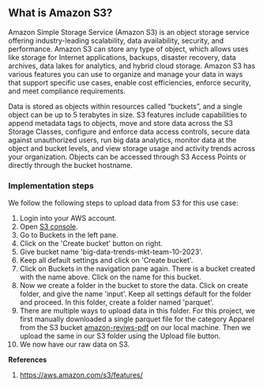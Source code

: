 ## What is Amazon S3?

Amazon Simple Storage Service (Amazon S3) is an object storage service offering industry-leading scalability, data availability, security, and performance. Amazon S3 can store any type of object, which allows uses like storage for Internet applications, backups, disaster recovery, data archives, data lakes for analytics, and hybrid cloud storage. Amazon S3 has various features you can use to organize and manage your data in ways that support specific use cases, enable cost efficiencies, enforce security, and meet compliance requirements. 

Data is stored as objects within resources called “buckets”, and a single object can be up to 5 terabytes in size. S3 features include capabilities to append metadata tags to objects, move and store data across the S3 Storage Classes, configure and enforce data access controls, secure data against unauthorized users, run big data analytics, monitor data at the object and bucket levels, and view storage usage and activity trends across your organization. Objects can be accessed through S3 Access Points or directly through the bucket hostname.

### Implementation steps

We follow the following steps to upload data from S3 for this use case:

1. Login into your AWS account.
2. Open [S3 console](https://s3.console.aws.amazon.com/s3/buckets?region=us-east-1).
3. Go to Buckets in the left pane.
4. Click on the 'Create bucket' button on right.
5. Give bucket name 'big-data-trends-mkt-team-10-2023'.
6. Keep all default settings and click on 'Create bucket'.
7. Click on Buckets in the navigation pane again. There is a bucket created with the name above. Click on the name for this bucket.
8. Now we create a folder in the bucket to store the data. Click on create folder, and give the name 'input'. Keep all settings default for the folder and proceed. In this folder, create a folder named 'parquet'.
9. There are multiple ways to upload data in this folder. For this project, we first manually downloaded a single parquet file for the category Apparel from the S3 bucket [amazon-reviws-pdf](https://s3.console.aws.amazon.com/s3/buckets/amazon-reviews-pds?region=us-east-1&tab=objects) on our local machine. Then we upload the same in our S3 folder using the Upload file button.
10. We now have our raw data on S3.

**References**
1. https://aws.amazon.com/s3/features/
